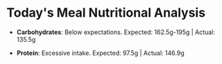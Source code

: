 # Today's Meal Nutritional Analysis

- **Carbohydrates**: Below expectations. Expected: 162.5g-195g | Actual: 135.5g

- **Protein**: Excessive intake. Expected: 97.5g | Actual: 146.9g